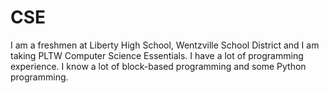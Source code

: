 # CSE
I am a freshmen at Liberty High School, Wentzville School District and I am taking PLTW Computer Science Essentials. I have a lot of programming experience. I know a lot of block-based programming and some Python programming. 
